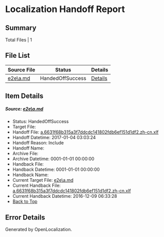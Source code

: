 # <a name='report-top'></a> Localization Handoff Report

## Summary
 Total Files | 1

## File List
 Source File | Status | Details 
 ----------- | ------ | ------- 
 [e2e\a.md](https://github.com/OpenLocalizationTestOrg/ol-test0/blob/8c4ebfb778997f1c8a01f3cdb5f1bd1bc25928aa/e2e/a.md) | HandedOffSuccess | [Details](#8975302c2279fdb47c886504c3fc92a38aeacb981)

## Item Details
##### <a name='8975302c2279fdb47c886504c3fc92a38aeacb981'></a> Source: [e2e\a.md](https://github.com/OpenLocalizationTestOrg/ol-test0/blob/8c4ebfb778997f1c8a01f3cdb5f1bd1bc25928aa/e2e/a.md)
* Status: HandedOffSuccess
* Target File: 
* Handoff File: [a.6631f68b315a3f7ddcdc141802fdb6ef151d1df2.zh-cn.xlf](https://github.com/OpenLocalizationTestOrg/ol-test0-handoff/blob/5318397c14c4cd6be4b8b0bf71e5aa82855e1690/ol-handoff/OpenLocalizationTestOrg/ol-test0-zhcn/qimu/ht/a.6631f68b315a3f7ddcdc141802fdb6ef151d1df2.zh-cn.xlf)
* Handoff Datetime: 2017-01-04 03:03:24
* Handoff Reason: Include
* Handoff Name: 
* Archive File: 
* Archive Datetime: 0001-01-01 00:00:00
* Handback File: 
* Handback Datetime: 0001-01-01 00:00:00
* Handback Name: 
* Current Target File: [e2e\a.md](https://github.com/OpenLocalizationTestOrg/ol-test0-zhcn/blob/6e49123028238df2c55d5c6258bcdb8a8e992bda/e2e/a.md)
* Current Handback File: [a.6631f68b315a3f7ddcdc141802fdb6ef151d1df2.zh-cn.xlf](https://github.com/OpenLocalizationTestOrg/ol-test0-handback/blob/8c916bf35b726b4fa90a99e5788d051e7f72711a/ol-handback/OpenLocalizationTestOrg/ol-test0-zhcn/qimu/ht/a.6631f68b315a3f7ddcdc141802fdb6ef151d1df2.zh-cn.xlf)
* Current Handback Datetime: 2016-12-09 06:33:28
* [Back to Top](#report-top)


## Error Details

Generated by OpenLocalization.
